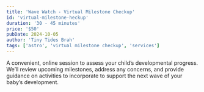 ```yaml
---
title: 'Wave Watch - Virtual Milestone Checkup'
id: 'virtual-milestone-heckup'
duration: '30 - 45 minutes'
price: '$50'
pubDate: 2024-10-05
author: 'Tiny Tides Brah'
tags: ['astro', 'virtual milestone checkup', 'services']
---
```


A convenient, online session to assess your child’s developmental progress. We’ll review upcoming milestones, address any concerns, and provide guidance on activities to incorporate to support the next wave of your baby’s development.
